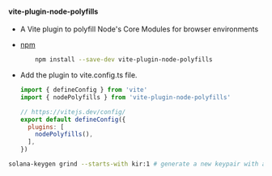 #### vite-plugin-node-polyfills 
- A Vite plugin to polyfill Node's Core Modules for browser environments
- [npm](https://www.npmjs.com/package/vite-plugin-node-polyfills)
    ```bash
        npm install --save-dev vite-plugin-node-polyfills
    ```
- Add the plugin to vite.config.ts file.

    ```js
    import { defineConfig } from 'vite'
    import { nodePolyfills } from 'vite-plugin-node-polyfills'

    // https://vitejs.dev/config/
    export default defineConfig({
      plugins: [
        nodePolyfills(),
      ],
    })
    ```

```bash
solana-keygen grind --starts-with kir:1 # generate a new keypair with a public key that starts with kir:1
```